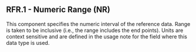## RFR.1 - Numeric Range (NR)

This component specifies the numeric interval of the reference data. Range is taken to be inclusive (i.e., the range includes the end points). Units are context sensitive and are defined in the usage note for the field where this data type is used.
